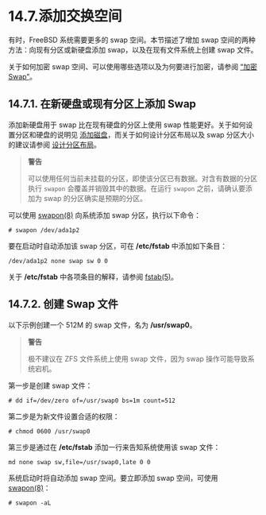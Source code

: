 # 14.7.添加交换空间

有时，FreeBSD 系统需要更多的 swap 空间。本节描述了增加 swap 空间的两种方法：向现有分区或新硬盘添加 swap，以及在现有文件系统上创建 swap 文件。

关于如何加密 swap 空间、可以使用哪些选项以及为何要进行加密，请参阅 [“加密 Swap”](https://docs.freebsd.org/en/books/handbook/disks/#swap-encrypting)。

## 14.7.1. 在新硬盘或现有分区上添加 Swap

添加新硬盘用于 swap 比在现有硬盘的分区上使用 swap 性能更好。关于如何设置分区和硬盘的说明见 [添加磁盘](https://docs.freebsd.org/en/books/handbook/disks/#disks-adding)，而关于如何设计分区布局以及 swap 分区大小的建议请参阅 [设计分区布局](https://docs.freebsd.org/en/books/handbook/bsdinstall/#configtuning-initial)。

>**警告**
>
> 可以使用任何当前未挂载的分区，即使该分区已有数据。对含有数据的分区执行 `swapon` 会覆盖并销毁其中的数据。在运行 `swapon` 之前，请确认要添加为 swap 的分区确实是预期的分区。

可以使用 [swapon(8)](https://man.freebsd.org/cgi/man.cgi?query=swapon&sektion=8&format=html) 向系统添加 swap 分区，执行以下命令：

```
# swapon /dev/ada1p2
```

要在启动时自动添加该 swap 分区，可在 **/etc/fstab** 中添加如下条目：

```
/dev/ada1p2 none swap sw 0 0
```

关于 **/etc/fstab** 中各项条目的解释，请参阅 [fstab(5)](https://man.freebsd.org/cgi/man.cgi?query=fstab&sektion=5&format=html)。

## 14.7.2. 创建 Swap 文件

以下示例创建一个 512M 的 swap 文件，名为 **/usr/swap0**。

>**警告**
>
> 极不建议在 ZFS 文件系统上使用 swap 文件，因为 swap 操作可能导致系统宕机。

第一步是创建 swap 文件：

```
# dd if=/dev/zero of=/usr/swap0 bs=1m count=512
```

第二步是为新文件设置合适的权限：

```
# chmod 0600 /usr/swap0
```

第三步是通过在 **/etc/fstab** 添加一行来告知系统使用该 swap 文件：

```
md none swap sw,file=/usr/swap0,late 0 0
```

系统启动时将自动添加 swap 空间。要立即添加 swap 空间，可使用 [swapon(8)](https://man.freebsd.org/cgi/man.cgi?query=swapon&sektion=8&format=html)：

```
# swapon -aL
```
